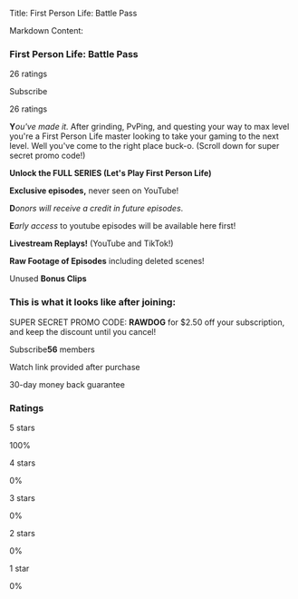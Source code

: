 Title: First Person Life: Battle Pass

Markdown Content:
### First Person Life: Battle Pass

26 ratings

Subscribe

26 ratings

**Y**_ou've made it._ After grinding, PvPing, and questing your way to max level you're a First Person Life master looking to take your gaming to the next level. Well you've come to the right place buck-o. (Scroll down for super secret promo code!)

**Unlock the FULL SERIES (Let's Play First Person Life)**

**Exclusive episodes,** never seen on YouTube!

**D**_onors will receive a credit in future episodes_.

**E**_arly access_ to youtube episodes will be available here first!

**Livestream Replays!** (YouTube and TikTok!)

**Raw Footage of Episodes** including deleted scenes!

Unused **Bonus Clips**

### **This is what it looks like after joining:**

SUPER SECRET PROMO CODE: **RAWDOG** for $2.50 off your subscription, and keep the discount until you cancel!

Subscribe**56** members

Watch link provided after purchase

30-day money back guarantee

### Ratings

5 stars

100%

4 stars

0%

3 stars

0%

2 stars

0%

1 star

0%
